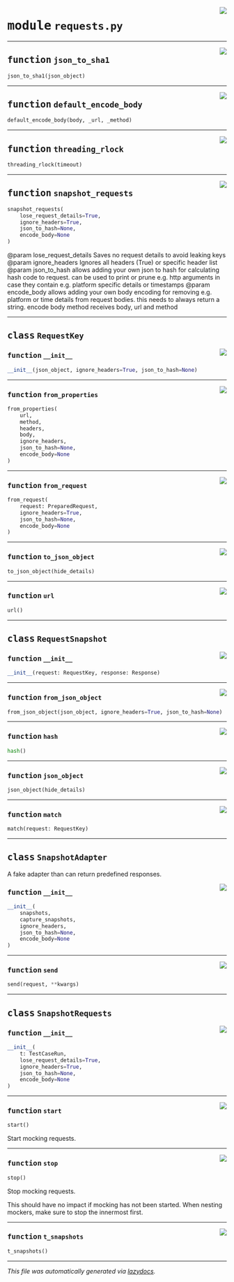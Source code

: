 <!-- markdownlint-disable -->

<a href="../booktest/requests.py#L0"><img align="right" style="float:right;" src="https://img.shields.io/badge/-source-cccccc?style=flat-square"></a>

# <kbd>module</kbd> `requests.py`





---

<a href="../booktest/requests.py#L17"><img align="right" style="float:right;" src="https://img.shields.io/badge/-source-cccccc?style=flat-square"></a>

## <kbd>function</kbd> `json_to_sha1`

```python
json_to_sha1(json_object)
```






---

<a href="../booktest/requests.py#L24"><img align="right" style="float:right;" src="https://img.shields.io/badge/-source-cccccc?style=flat-square"></a>

## <kbd>function</kbd> `default_encode_body`

```python
default_encode_body(body, _url, _method)
```






---

<a href="../requests/py/threading_rlock#L213"><img align="right" style="float:right;" src="https://img.shields.io/badge/-source-cccccc?style=flat-square"></a>

## <kbd>function</kbd> `threading_rlock`

```python
threading_rlock(timeout)
```






---

<a href="../booktest/requests.py#L362"><img align="right" style="float:right;" src="https://img.shields.io/badge/-source-cccccc?style=flat-square"></a>

## <kbd>function</kbd> `snapshot_requests`

```python
snapshot_requests(
    lose_request_details=True,
    ignore_headers=True,
    json_to_hash=None,
    encode_body=None
)
```

@param lose_request_details Saves no request details to avoid leaking keys @param ignore_headers Ignores all headers (True) or specific header list @param json_to_hash allows adding your own json to hash for calculating hash code to request.  can be used to print or prune e.g. http arguments in case they contain e.g. platform specific  details or timestamps @param encode_body allows adding your own body encoding for removing e.g. platform or time details from  request bodies. this needs to always return a string. encode body method receives body, url and method 


---

## <kbd>class</kbd> `RequestKey`




<a href="../booktest/requests.py#L36"><img align="right" style="float:right;" src="https://img.shields.io/badge/-source-cccccc?style=flat-square"></a>

### <kbd>function</kbd> `__init__`

```python
__init__(json_object, ignore_headers=True, json_to_hash=None)
```








---

<a href="../booktest/requests.py#L84"><img align="right" style="float:right;" src="https://img.shields.io/badge/-source-cccccc?style=flat-square"></a>

### <kbd>function</kbd> `from_properties`

```python
from_properties(
    url,
    method,
    headers,
    body,
    ignore_headers,
    json_to_hash=None,
    encode_body=None
)
```





---

<a href="../booktest/requests.py#L103"><img align="right" style="float:right;" src="https://img.shields.io/badge/-source-cccccc?style=flat-square"></a>

### <kbd>function</kbd> `from_request`

```python
from_request(
    request: PreparedRequest,
    ignore_headers=True,
    json_to_hash=None,
    encode_body=None
)
```





---

<a href="../booktest/requests.py#L72"><img align="right" style="float:right;" src="https://img.shields.io/badge/-source-cccccc?style=flat-square"></a>

### <kbd>function</kbd> `to_json_object`

```python
to_json_object(hide_details)
```





---

<a href="../booktest/requests.py#L69"><img align="right" style="float:right;" src="https://img.shields.io/badge/-source-cccccc?style=flat-square"></a>

### <kbd>function</kbd> `url`

```python
url()
```






---

## <kbd>class</kbd> `RequestSnapshot`




<a href="../booktest/requests.py#L122"><img align="right" style="float:right;" src="https://img.shields.io/badge/-source-cccccc?style=flat-square"></a>

### <kbd>function</kbd> `__init__`

```python
__init__(request: RequestKey, response: Response)
```








---

<a href="../booktest/requests.py#L131"><img align="right" style="float:right;" src="https://img.shields.io/badge/-source-cccccc?style=flat-square"></a>

### <kbd>function</kbd> `from_json_object`

```python
from_json_object(json_object, ignore_headers=True, json_to_hash=None)
```





---

<a href="../booktest/requests.py#L157"><img align="right" style="float:right;" src="https://img.shields.io/badge/-source-cccccc?style=flat-square"></a>

### <kbd>function</kbd> `hash`

```python
hash()
```





---

<a href="../booktest/requests.py#L144"><img align="right" style="float:right;" src="https://img.shields.io/badge/-source-cccccc?style=flat-square"></a>

### <kbd>function</kbd> `json_object`

```python
json_object(hide_details)
```





---

<a href="../booktest/requests.py#L128"><img align="right" style="float:right;" src="https://img.shields.io/badge/-source-cccccc?style=flat-square"></a>

### <kbd>function</kbd> `match`

```python
match(request: RequestKey)
```






---

## <kbd>class</kbd> `SnapshotAdapter`
A fake adapter than can return predefined responses. 

<a href="../booktest/requests.py#L167"><img align="right" style="float:right;" src="https://img.shields.io/badge/-source-cccccc?style=flat-square"></a>

### <kbd>function</kbd> `__init__`

```python
__init__(
    snapshots,
    capture_snapshots,
    ignore_headers,
    json_to_hash=None,
    encode_body=None
)
```








---

<a href="../booktest/requests.py#L180"><img align="right" style="float:right;" src="https://img.shields.io/badge/-source-cccccc?style=flat-square"></a>

### <kbd>function</kbd> `send`

```python
send(request, **kwargs)
```






---

## <kbd>class</kbd> `SnapshotRequests`




<a href="../booktest/requests.py#L256"><img align="right" style="float:right;" src="https://img.shields.io/badge/-source-cccccc?style=flat-square"></a>

### <kbd>function</kbd> `__init__`

```python
__init__(
    t: TestCaseRun,
    lose_request_details=True,
    ignore_headers=True,
    json_to_hash=None,
    encode_body=None
)
```








---

<a href="../booktest/requests.py#L300"><img align="right" style="float:right;" src="https://img.shields.io/badge/-source-cccccc?style=flat-square"></a>

### <kbd>function</kbd> `start`

```python
start()
```

Start mocking requests.  



---

<a href="../booktest/requests.py#L330"><img align="right" style="float:right;" src="https://img.shields.io/badge/-source-cccccc?style=flat-square"></a>

### <kbd>function</kbd> `stop`

```python
stop()
```

Stop mocking requests. 

This should have no impact if mocking has not been started. When nesting mockers, make sure to stop the innermost first. 

---

<a href="../booktest/requests.py#L349"><img align="right" style="float:right;" src="https://img.shields.io/badge/-source-cccccc?style=flat-square"></a>

### <kbd>function</kbd> `t_snapshots`

```python
t_snapshots()
```








---

_This file was automatically generated via [lazydocs](https://github.com/ml-tooling/lazydocs)._
